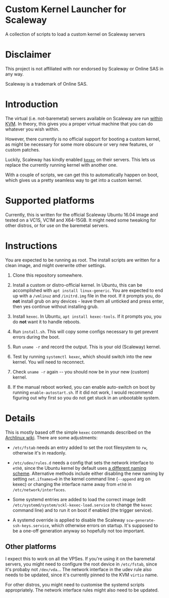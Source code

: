 # Custom Kernel Launcher for Scaleway
A collection of scripts to load a custom kernel on Scaleway servers

# Disclaimer

This project is not affiliated with nor endorsed by Scaleway or Online SAS in any way.

Scaleway is a trademark of Online SAS.

# Introduction

The virtual (i.e. not-baremetal) servers available on Scaleway are run [within KVM](https://www.scaleway.com/faq/server/#-Which-hypervisor-do-you-use). In theory, this gives you a proper virtual machine that you can do whatever you wish within.

However, there currently is no official support for booting a custom kernel, as might be necessary for some more obscure or very new features, or custom patches.

Luckily, Scaleway has kindly enabled [`kexec`](https://wiki.archlinux.org/index.php/kexec) on their servers. This lets us replace the currently running kernel with another one.

With a couple of scripts, we can get this to automatically happen on boot, which gives us a pretty seamless way to get into a custom kernel.

# Supported platforms

Currently, this is written for the official Scaleway Ubuntu 16.04 image and tested on a VC1S, VC1M and X64-15GB. It might need some tweaking for other distros, or for use on the baremetal servers.

# Instructions

You are expected to be running as root. The install scripts are written for a clean image, and might overwrite other settings.

1. Clone this repository somewhere.

2. Install a custom or distro-official kernel. In Ubuntu, this can be accomplished with `apt install linux-generic`. You are expected to end up with a `/vmlinuz` and `/initrd.img` file in the root. If it prompts you, do **not** install grub on any devices - leave them all unticked and press enter, then yes continue without installing grub.

3. Install `kexec`. In Ubuntu, `apt install kexec-tools`. If it prompts you, you do **not** want it to handle reboots.

4. Run `install.sh`. This will copy some configs necessary to get prevent errors during the boot.

5. Run `uname -r` and record the output. This is your old (Scaleway) kernel.

6. Test by running `systemctl kexec`, which should switch into the new kernel. You will need to reconnect.

7. Check `uname -r` again -- you should now be in your new (custom) kernel.

8. If the manual reboot worked, you can enable auto-switch on boot by running `enable-autostart.sh`. If it did not work, I would recommend figuring out why first so you do not get stuck in an unbootable system.

# Details

This is mostly based off the simple `kexec` commands described on the [Archlinux wiki](https://wiki.archlinux.org/index.php/kexec). There are some adjustments:

* `/etc/fstab` needs an entry added to set the root filesystem to `rw`, otherwise it's in readonly.

* `/etc/udev/rules.d` needs a config that sets the network interface to `eth0`, since the Ubuntu kernel by default uses [a different naming scheme](https://www.freedesktop.org/wiki/Software/systemd/PredictableNetworkInterfaceNames/). Alternative methods include either disabling the new naming by setting `net.ifnames=0` in the kernel command line (`--append` arg on kexec) or changing the interface name away from `eth0` in `/etc/network/interfaces`.

* Some systemd entries are added to load the correct image (edit `/etc/systemd/system/sckl-kexec-load.service` to change the `kexec` command line) and to run it on boot if enabled (the trigger service).

* A systemd override is applied to disable the Scaleway `scw-generate-ssh-keys.service`, which otherwise errors on startup. It's supposed to be a one-off generation anyway so hopefully not too important.

## Other platforms

I expect this to work on all the VPSes. If you're using it on the baremetal servers, you might need to configure the root device in `/etc/fstab`, since it's probaby not `/dev/vda`... The network interface in the udev rule also needs to be updated, since it's currently pinned to the KVM `virtio` name.

For other distros, you might need to customise the systemd scripts appropriately. The network interface rules might also need to be updated.


